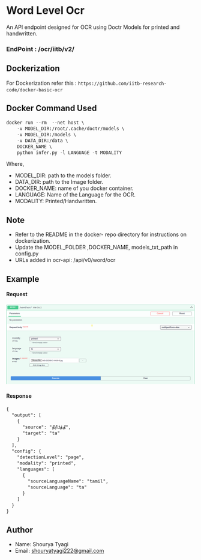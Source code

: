# Word Level Ocr
An API endpoint designed for OCR using Doctr Models for printed and handwritten. 
### EndPoint : /ocr/iitb/v2/
## Dockerization
For Dockerization refer this : `https://github.com/iitb-research-code/docker-basic-ocr`
## Docker Command Used
```
docker run --rm  --net host \
    -v MODEL_DIR:/root/.cache/doctr/models \
	-v MODEL_DIR:/models \
	-v DATA_DIR:/data \
	DOCKER_NAME \
	python infer.py -l LANGUAGE -t MODALITY
```
Where,
- MODEL_DIR: path to the models folder.
- DATA_DIR: path to the Image folder.
- DOCKER_NAME: name of you docker container.
- LANGUAGE: Name of the Language for the OCR.
- MODALITY: Printed/Handwritten.


## Note
- Refer to the README in the docker- repo directory for instructions on dockerization.
- Update the MODEL_FOLDER ,DOCKER_NAME, models_txt_path in config.py
- URLs added in ocr-api: /api/v0/word/ocr

## Example
#### Request
![swagger request](sample/bhashini_sample_word_ocr.png)
#### Response
```
{
  "output": [
    {
      "source": "நீரீபீத்தீ",
      "target": "ta"
    }
  ],
  "config": {
    "detectionLevel": "page",
    "modality": "printed",
    "languages": [
      {
        "sourceLanguageName": "tamil",
        "sourceLanguage": "ta"
      }
    ]
  }
}
```
## Author
- Name: Shourya Tyagi
- Email: shouryatyagi222@gmail.com